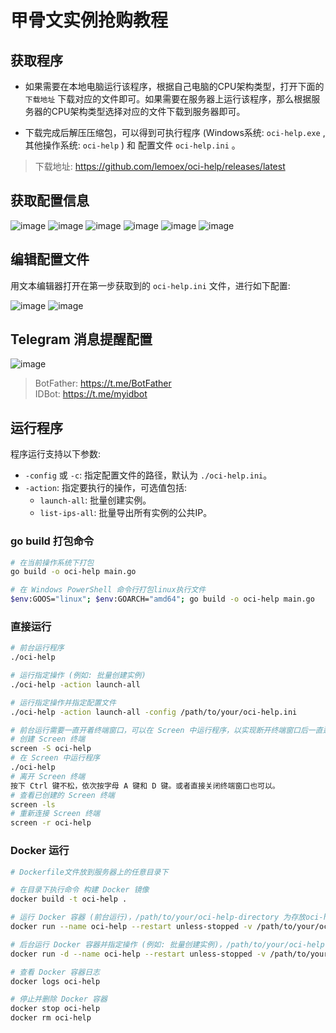 # 甲骨文实例抢购教程

## 获取程序
- 如果需要在本地电脑运行该程序，根据自己电脑的CPU架构类型，打开下面的 `下载地址` 下载对应的文件即可。如果需要在服务器上运行该程序，那么根据服务器的CPU架构类型选择对应的文件下载到服务器即可。

- 下载完成后解压压缩包，可以得到可执行程序 (Windows系统: `oci-help.exe` , 其他操作系统: `oci-help` ) 和 配置文件 `oci-help.ini` 。

> 下载地址: https://github.com/lemoex/oci-help/releases/latest


## 获取配置信息
![image](https://github.com/lemoex/oci-help/raw/main/doc/1.png)
![image](https://github.com/lemoex/oci-help/raw/main/doc/2.png)
![image](https://github.com/lemoex/oci-help/raw/main/doc/3.png)
![image](https://github.com/lemoex/oci-help/raw/main/doc/4.png)
![image](https://github.com/lemoex/oci-help/raw/main/doc/5.png)
![image](https://github.com/lemoex/oci-help/raw/main/doc/6.png)


## 编辑配置文件
用文本编辑器打开在第一步获取到的 `oci-help.ini` 文件，进行如下配置:

![image](https://github.com/lemoex/oci-help/raw/main/doc/7.png)
![image](https://github.com/lemoex/oci-help/raw/main/doc/8.png)

## Telegram 消息提醒配置
![image](https://github.com/lemoex/oci-help/raw/main/doc/9.png)

> BotFather: https://t.me/BotFather    
> IDBot: https://t.me/myidbot


## 运行程序
程序运行支持以下参数:
- `-config` 或 `-c`: 指定配置文件的路径，默认为 `./oci-help.ini`。
- `-action`: 指定要执行的操作，可选值包括:
  - `launch-all`: 批量创建实例。
  - `list-ips-all`: 批量导出所有实例的公共IP。

### go build 打包命令

```bash
# 在当前操作系统下打包
go build -o oci-help main.go

# 在 Windows PowerShell 命令行打包linux执行文件
$env:GOOS="linux"; $env:GOARCH="amd64"; go build -o oci-help main.go

```

### 直接运行
```bash
# 前台运行程序
./oci-help

# 运行指定操作 (例如: 批量创建实例)
./oci-help -action launch-all

# 运行指定操作并指定配置文件
./oci-help -action launch-all -config /path/to/your/oci-help.ini

# 前台运行需要一直开着终端窗口，可以在 Screen 中运行程序，以实现断开终端窗口后一直运行。
# 创建 Screen 终端
screen -S oci-help 
# 在 Screen 中运行程序
./oci-help
# 离开 Screen 终端
按下 Ctrl 键不松，依次按字母 A 键和 D 键。或者直接关闭终端窗口也可以。
# 查看已创建的 Screen 终端
screen -ls
# 重新连接 Screen 终端
screen -r oci-help
```

### Docker 运行
```bash
# Dockerfile文件放到服务器上的任意目录下

# 在目录下执行命令 构建 Docker 镜像
docker build -t oci-help .

# 运行 Docker 容器 (前台运行)，/path/to/your/oci-help-directory 为存放oci-help执行文件、oci-help.ini和密钥等文件的目录
docker run --name oci-help --restart unless-stopped -v /path/to/your/oci-help-directory:/app oci-help

# 后台运行 Docker 容器并指定操作 (例如: 批量创建实例)，/path/to/your/oci-help-directory 为存放oci-help执行文件、oci-help.ini和密钥等文件的目录
docker run -d --name oci-help --restart unless-stopped -v /path/to/your/oci-help-directory:/app oci-help -action launch-all

# 查看 Docker 容器日志
docker logs oci-help

# 停止并删除 Docker 容器
docker stop oci-help
docker rm oci-help
```